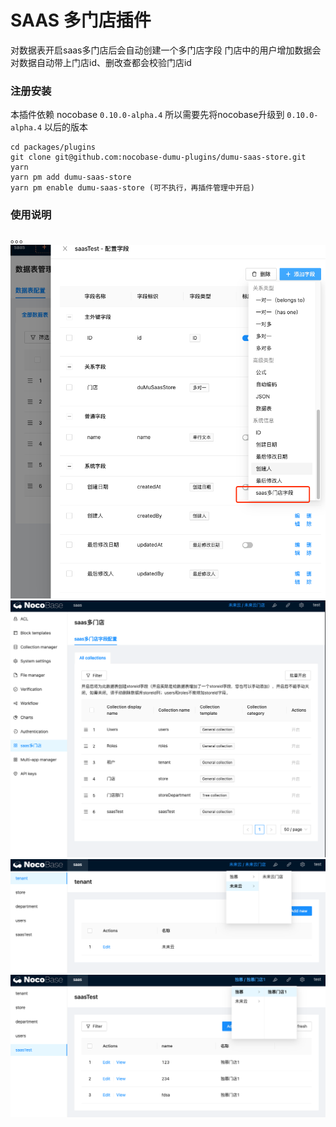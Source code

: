 # SAAS 多门店插件

对数据表开启saas多门店后会自动创建一个多门店字段
门店中的用户增加数据会对数据自动带上门店id、删改查都会校验门店id

### 注册安装
本插件依赖 nocobase `0.10.0-alpha.4` 所以需要先将nocobase升级到 `0.10.0-alpha.4` 以后的版本

``` shell
cd packages/plugins
git clone git@github.com:nocobase-dumu-plugins/dumu-saas-store.git
yarn
yarn pm add dumu-saas-store
yarn pm enable dumu-saas-store (可不执行，再插件管理中开启)
```
### 使用说明
。。。
![field.png](doc/img/field.png)
![saas-setting.png](doc/img/saas-setting.png)
![store1.png](doc/img/store1.png)
![store2.png](doc/img/store2.png)
